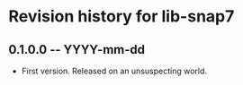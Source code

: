 # Revision history for lib-snap7

## 0.1.0.0 -- YYYY-mm-dd

* First version. Released on an unsuspecting world.
